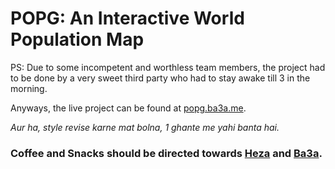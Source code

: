 # POPG: An Interactive World Population Map

PS: Due to some incompetent and worthless team members, the project had to be done by a very sweet third party who had to stay awake till 3 in the morning.

Anyways, the live project can be found at [popg.ba3a.me](https://popg.ba3a.me/).

*Aur ha, style revise karne mat bolna, 1 ghante me yahi banta hai.*

### Coffee and Snacks should be directed towards [Heza](https://github.com/heza_ru) and [Ba3a](https://github.com/ba3a).
